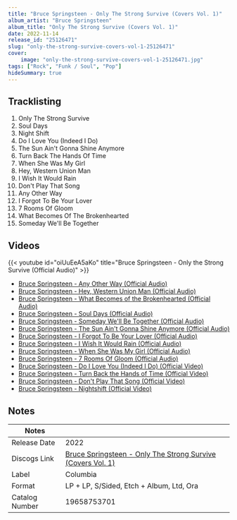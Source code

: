 ```yaml
---
title: "Bruce Springsteen - Only The Strong Survive (Covers Vol. 1)"
album_artist: "Bruce Springsteen"
album_title: "Only The Strong Survive (Covers Vol. 1)"
date: 2022-11-14
release_id: "25126471"
slug: "only-the-strong-survive-covers-vol-1-25126471"
cover:
    image: "only-the-strong-survive-covers-vol-1-25126471.jpg"
tags: ["Rock", "Funk / Soul", "Pop"]
hideSummary: true
---
```


## Tracklisting
1. Only The Strong Survive
2. Soul Days
3. Night Shift
4. Do I Love You (Indeed I Do)
5. The Sun Ain't Gonna Shine Anymore
6. Turn Back The Hands Of Time
7. When She Was My Girl
8. Hey, Western Union Man
9. I Wish It Would Rain
10. Don't Play That Song
11. Any Other Way
12. I Forgot To Be Your Lover
13. 7 Rooms Of Gloom
14. What Becomes Of The Brokenhearted
15. Someday We'll Be Together

## Videos
{{< youtube id="oiUuEeA5aKo" title="Bruce Springsteen - Only the Strong Survive (Official Audio)" >}}
- [Bruce Springsteen - Any Other Way (Official Audio)](https://www.youtube.com/watch?v=vcvxp5E-ROw)
- [Bruce Springsteen - Hey, Western Union Man (Official Audio)](https://www.youtube.com/watch?v=A-Q3NYVr1iM)
- [Bruce Springsteen - What Becomes of the Brokenhearted (Official Audio)](https://www.youtube.com/watch?v=Fo8H_m11awI)
- [Bruce Springsteen - Soul Days (Official Audio)](https://www.youtube.com/watch?v=JQuq72GnDOQ)
- [Bruce Springsteen - Someday We'll Be Together (Official Audio)](https://www.youtube.com/watch?v=rcmW_O_pYzk)
- [Bruce Springsteen - The Sun Ain't Gonna Shine Anymore (Official Audio)](https://www.youtube.com/watch?v=B3ugToQv0c4)
- [Bruce Springsteen - I Forgot To Be Your Lover (Official Audio)](https://www.youtube.com/watch?v=Zan5lbpglSI)
- [Bruce Springsteen - I Wish It Would Rain (Official Audio)](https://www.youtube.com/watch?v=iZ6Ojns6Fs0)
- [Bruce Springsteen - When She Was My Girl (Official Audio)](https://www.youtube.com/watch?v=zNKOKfSEKSo)
- [Bruce Springsteen - 7 Rooms Of Gloom (Official Audio)](https://www.youtube.com/watch?v=Rv_wJfibpGo)
- [Bruce Springsteen - Do I Love You (Indeed I Do) (Official Video)](https://www.youtube.com/watch?v=O0jBwk71Qcw)
- [Bruce Springsteen - Turn Back the Hands of Time (Official Video)](https://www.youtube.com/watch?v=lTRS-dNAgvA)
- [Bruce Springsteen - Don't Play That Song (Official Video)](https://www.youtube.com/watch?v=6bM3L296ZNw)
- [Bruce Springsteen - Nightshift (Official Video)](https://www.youtube.com/watch?v=GsTKEQzLkmw)

## Notes

| Notes          |             |
| ---------------| ----------- |
| Release Date   | 2022 |
| Discogs Link   | [Bruce Springsteen - Only The Strong Survive (Covers Vol. 1)](https://www.discogs.com/release/25126471) |
| Label          | Columbia |
| Format         | LP + LP, S/Sided, Etch + Album, Ltd, Ora |
| Catalog Number | 19658753701 |

